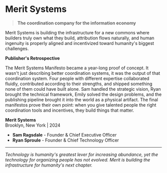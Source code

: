 # Merit Systems

> **The coordination company for the information economy**

Merit Systems is building the infrastructure for a new commons where builders truly own what they build, attribution flows naturally, and human ingenuity is properly aligned and incentivized toward humanity's biggest challenges.

**Publisher's Retrospective**

The Merit Systems Manifesto became a year-long proof of concept. It wasn't just describing better coordination systems, it was the output of that coordination system. Four people with different expertise collaborated fluidly, contributed according to their strengths, and shipped something none of them could have built alone.
Sam handled the strategic vision, Ryan brought the technical framework, Emily solved the design problems, and the publishing pipeline brought it into the world as a physical artifact. The final manifestos prove their own point: when you give talented people the right coordination tools and incentives, they build things that matter.

**Merit Systems**  
Brooklyn, New York | 2024

- **Sam Ragsdale** - Founder & Chief Executive Officer
- **Ryan Sproule** - Founder & Chief Technology Officer

---

*Technology is humanity's greatest lever for increasing abundance, yet the technology for organizing people has not evolved. Merit is building the infrastructure for humanity's next chapter.*
